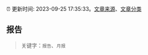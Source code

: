 :alarm_clock: 更新时间: 2023-09-25 17:35:33。[文章来源](/README.md)、[文章分类](/TAGS.md)

## 报告


> 关键字：`报告`、`月报`



